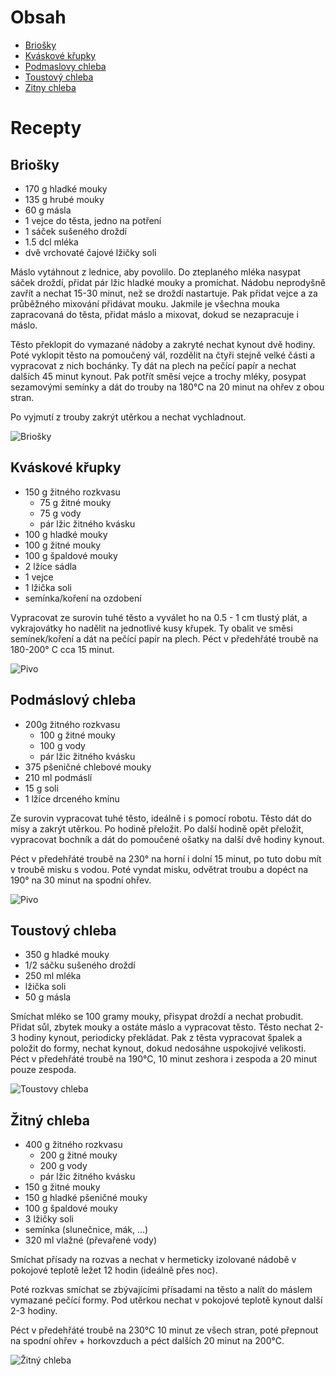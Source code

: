 # Obsah

 * [Briošky](#briosky)
 * [Kváskové křupky](#kvaskove-krupky)
 * [Podmaslovy chleba](#podmaslovy-chleba)
 * [Toustový chleba](#toustovy-chleba)
 * [Zitny chleba](#zitny-chleba)

# Recepty

## Briošky <span id="briosky"></span>

* 170 g hladké mouky
* 135 g hrubé mouky
* 60 g másla
* 1 vejce do těsta, jedno na potření
* 1 sáček sušeného droždí
* 1.5 dcl mléka
* dvě vrchovaté čajové lžičky soli

Máslo vytáhnout z lednice, aby povolilo. Do zteplaného mléka nasypat sáček droždí, přidat pár lžic hladké mouky a promíchat. Nádobu neprodyšně zavřít a nechat 15-30 minut, než se droždí nastartuje. Pak přidat vejce a za průběžného mixování přidávat mouku. Jakmile je všechna mouka zapracovaná do těsta, přidat máslo a mixovat, dokud se nezapracuje i máslo.

Těsto překlopit do vymazané nádoby a zakryté nechat kynout dvě hodiny. Poté vyklopit těsto na pomoučený vál, rozdělit na čtyři stejně velké části a vypracovat z nich bochánky. Ty dát na plech na pečící papír a nechat dalších 45 minut kynout. Pak potřít směsí vejce a trochy mléky, posypat sezamovými semínky a dát do trouby na 180°C na 20 minut na ohřev z obou stran.

Po vyjmutí z trouby zakrýt utěrkou a nechat vychladnout.

![Briošky](images/briosky.jpeg)

## Kváskové křupky <span id="kvaskove-krupky"></span>

* 150 g žitného rozkvasu
	* 75 g žitné mouky
	* 75 g vody
	* pár lžic žitného kvásku
* 100 g hladké mouky
* 100 g žitné mouky
* 100 g špaldové mouky
* 2 lžíce sádla
* 1 vejce
* 1 lžička soli
* semínka/koření na ozdobení

Vypracovat ze surovin tuhé těsto a vyválet ho na 0.5 - 1 cm tlustý plát, a vykrajovátky ho nadělit na jednotlivé kusy křupek. Ty obalit ve směsi semínek/koření a dát na pečící papír na plech. Péct v předehřáté troubě na 180-200° C cca 15 minut.

![Pivo](images/dummy.jpg)

## Podmáslový chleba

* 200g žitného rozkvasu
	* 100 g žitné mouky
	* 100 g vody
	* pár lžic žitného kvásku
* 375 pšeničné chlebové mouky
* 210 ml podmáslí
* 15 g soli
* 1 lžíce drceného kmínu

Ze surovin vypracovat tuhé těsto, ideálně i s pomocí robotu. Těsto dát do mísy a zakrýt utěrkou. Po hodině přeložit. Po další hodině opět přeložit, vypracovat bochník a dát do pomoučené ošatky na další dvě hodiny kynout.

Péct v předehřáté troubě na 230° na horní i dolní 15 minut, po tuto dobu mít v troubě misku s vodou. Poté vyndat misku, odvětrat troubu a dopéct na 190° na 30 minut na spodní ohřev.

![Pivo](images/dummy.jpg)

## Toustový chleba

* 350 g hladké mouky
* 1/2 sáčku sušeného droždí
* 250 ml mléka
* lžička soli
* 50 g másla

Smíchat mléko se 100 gramy mouky, přisypat droždí a nechat probudit. Přidat sůl, zbytek mouky a ostáte máslo a vypracovat těsto. Těsto nechat 2-3 hodiny kynout, periodicky překládat. Pak z těsta vypracovat špalek a položit do formy, nechat kynout, dokud nedosáhne uspokojivé velikosti. Péct v předehřáté troubě na 190°C, 10 minut zeshora i zespoda a 20 minut pouze zespoda.

![Toustovy chleba](images/toustovy_chleba.jpg)

## Žitný chleba <span id="zitny-chleba"></span>

* 400 g žitného rozkvasu
	* 200 g žitné mouky
	* 200 g vody
	* pár lžic žitného kvásku
* 150 g žitné mouky
* 150 g hladké pšeničné mouky
* 100 g špaldové mouky
* 3 lžičky soli
* semínka (slunečnice, mák, ...)
* 320 ml vlažné (převařené vody)

Smíchat přísady na rozvas a nechat v hermeticky izolované nádobě v pokojové teplotě ležet 12 hodin (ideálně přes noc).

Poté rozkvas smíchat se zbývajícími přísadami na těsto a nalít do máslem vymazané pečící formy. Pod utěrkou nechat v pokojové teplotě kynout další 2-3 hodiny.

Péct v předehřáté troubě na 230°C 10 minut ze všech stran, poté přepnout na spodní ohřev + horkovzduch a péct dalších 20 minut na 200°C.

![Žitný chleba](images/zitny_chleba.jpeg)
